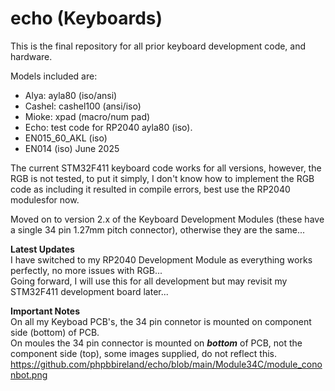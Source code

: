 # echo (Keyboards)
This is the final repository for all prior keyboard development code, and hardware.

Models included are: 
+ Alya: ayla80 (iso/ansi)
+ Cashel: cashel100 (ansi/iso)
+ Mioke: xpad (macro/num pad)
+ Echo: test code for RP2040 ayla80 (iso).
+ EN015_60_AKL (iso)
+ EN014 (iso) June 2025

The current STM32F411 keyboard code works for all versions, however, the RGB is not tested, to put it simply, I don't know how to implement the RGB code as including it resulted in compile errors, best use the RP2040 modulesfor now.  

Moved on to version 2.x of the Keyboard Development Modules (these have a single 34 pin 1.27mm pitch connector), otherwise they are the same...

**Latest Updates**  
I have switched to my RP2040 Development Module as everything works perfectly, no more issues with RGB...  
Going forward, I will use this for all development but may revisit my STM32F411 development board later...

**Important Notes**  
On all my Keyboad PCB's, the 34 pin connetor is mounted on component side (bottom) of PCB.  
On moules the 34 pin connector is mounted on ***bottom*** of PCB, not the component side (top), some images supplied, do not reflect this.
https://github.com/phpbbireland/echo/blob/main/Module34C/module_cononbot.png
